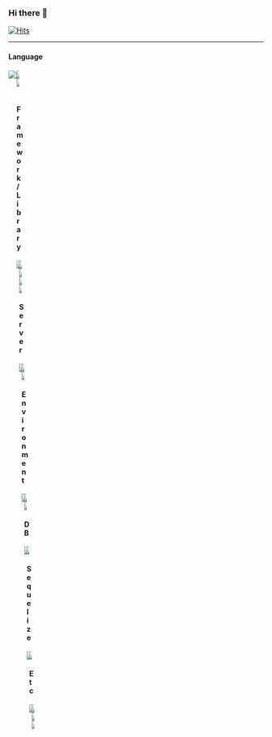 ### Hi there 👋

[![Hits](https://hits.seeyoufarm.com/api/count/incr/badge.svg?url=https%3A%2F%2Fgithub.com%2Fozee94&count_bg=%235598F1&title_bg=%23555555&icon=&icon_color=%23E7E7E7&title=hits&edge_flat=false)](https://hits.seeyoufarm.com)

---
#### Language
<div style="display:flex; flex-direction:row;">
    <img src="https://img.shields.io/badge/Java-3A75B0?style=flat-square&amp;logo=Java&amp;logoColor=white"><div style="width:5px;"/>
    <img src="https://img.shields.io/badge/Typescript-3A75B0?style=flat-square&amp;logo=Typescript&amp;logoColor=white"><div style="width:5px;"/>
    <img src="https://img.shields.io/badge/Javascript-F7DF1E?style=flat-square&amp;logo=Javascript&amp;logoColor=black"><div style="width:5px;"/>
</div>
<br/>

#### Framework / Library
<div style="display:flex; flex-direction:row;">
    <img src="https://img.shields.io/badge/React-61DAFB?style=flat-square&amp;logo=React&amp;logoColor=white"><div style="width:5px;"/>
    <img src="https://img.shields.io/badge/Spring-6DB33F?style=flat-square&amp;logo=Spring&amp;logoColor=white"><div style="width:5px;"/>
    <img src="https://img.shields.io/badge/JSP-3A75B0?style=flat-square&amp;logo=JSP&amp;logoColor=white"><div style="width:5px;"/>
    <img src="https://img.shields.io/badge/Node.JS-339933?style=flat-square&amp;logo=Node.JS&amp;logoColor=white"><div style="width:5px;"/>
    <img src="https://img.shields.io/badge/React Native-61DAFB?style=flat-square&amp;logo=React&amp;logoColor=white">
</div>

#### Server
<div style="display:flex; flex-direction:row;">
    <img src="https://img.shields.io/badge/Nginx-009639?style=flat-square&amp;logo=Nginx&amp;logoColor=white"><div style="width:5px;"/>
    <img src="https://img.shields.io/badge/Apache-D22128?style=flat-square&amp;logo=Apache&amp;logoColor=white"><div style="width:5px;"/>
    <img src="https://img.shields.io/badge/Apache Tomcat-F8DC75?style=flat-square&amp;logo=Apache Tomcat&amp;logoColor=black">
</div>

#### Environment
<div style="display:flex; flex-direction:row;">
    <img src="https://img.shields.io/badge/Linux-FCC624?style=flat-square&amp;logo=Linux&amp;logoColor=black"><div style="width:5px;"/>
    <img src="https://img.shields.io/badge/AWS(EC2, RDS, S3, Amplify, Route53)-232F3E?style=flat-square&amp;logo=Amazon AWS&amp;logoColor=white"><div style="width:5px;"/>
    <img src="https://img.shields.io/badge/Naver Cloud(Global DNS)-2DB400?style=flat-square&amp;logo=NaverCloud&amp;logoColor=black">
</div>

#### DB
<div style="display:flex; flex-direction:row;">
    <img src="https://img.shields.io/badge/MySQL-4479A1?style=flat-square&amp;logo=MySQL&amp;logoColor=white"><div style="width:5px;"/>
    <img src="https://img.shields.io/badge/Oracle-F80000?style=flat-square&amp;logo=Oracle&amp;logoColor=white"><div style="width:5px;"/>
</div>

#### Sequelize
<div style="display:flex; flex-direction:row;">
    <img src="https://img.shields.io/badge/MyBatis-333333?style=flat-square&amp;logo=MyBatis&amp;logoColor=white"><div style="width:5px;"/>
    <img src="https://img.shields.io/badge/Sequelize-52B0E7?style=flat-square&amp;logo=Sequelize&amp;logoColor=white"><div style="width:5px;"/>
</div>

#### Etc
<div style="display:flex; flex-direction:row;">
    <img src="https://img.shields.io/badge/Github-181717?style=flat-square&amp;logo=Github&amp;logoColor=white"><div style="width:5px;"/>
    <img src="https://img.shields.io/badge/Bitbucket-0052CC?style=flat-square&amp;logo=Bitbucket&amp;logoColor=white"><div style="width:5px;"/>
    <img src="https://img.shields.io/badge/Jira Software-0052CC?style=flat-square&amp;logo=Jira Software&amp;logoColor=white"><div style="width:5px;"/>
    <img src="https://img.shields.io/badge/RESTful API-333333?style=flat-square&amp;logo=RESTful API&amp;logoColor=white"><div style="width:5px;"/>
</div>
